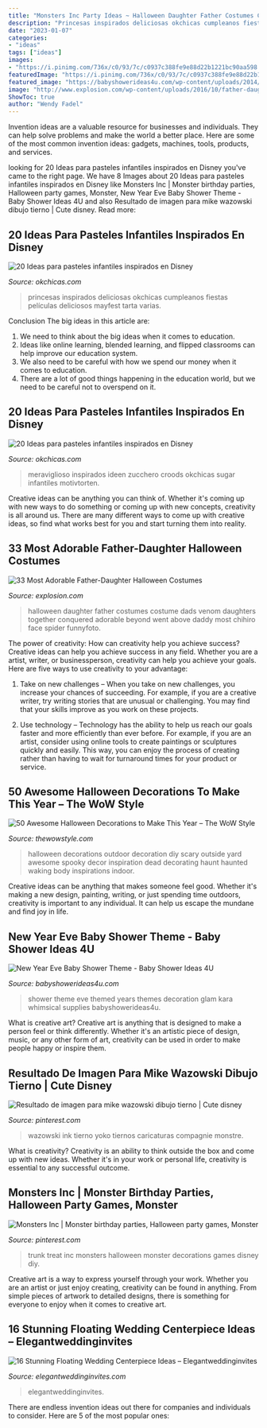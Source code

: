 ```yaml
---
title: "Monsters Inc Party Ideas ~ Halloween Daughter Father Costumes Costume Dads Venom Daughters Together Conquered Adorable Beyond Went Above Daddy Most Chihiro Face Spider Funnyfoto"
description: "Princesas inspirados deliciosas okchicas cumpleanos fiestas películas deliciosos mayfest tarta varias"
date: "2023-01-07"
categories:
- "ideas"
tags: ["ideas"]
images:
- "https://i.pinimg.com/736x/c0/93/7c/c0937c388fe9e88d22b1221bc90aa598.jpg"
featuredImage: "https://i.pinimg.com/736x/c0/93/7c/c0937c388fe9e88d22b1221bc90aa598.jpg"
featured_image: "https://babyshowerideas4u.com/wp-content/uploads/2014/02/049_600x450.jpg"
image: "http://www.explosion.com/wp-content/uploads/2016/10/father-daughter-halloween-costume-ideas-4-58060867128d4__605.jpg"
ShowToc: true
author: "Wendy Fadel"
---
```



Invention ideas are a valuable resource for businesses and individuals. They can help solve problems and make the world a better place. Here are some of the most common invention ideas: gadgets, machines, tools, products, and services.

	

		
looking for 20 Ideas para pasteles infantiles inspirados en Disney you've came to the right page. We have 8 Images about 20 Ideas para pasteles infantiles inspirados en Disney like Monsters Inc | Monster birthday parties, Halloween party games, Monster, New Year Eve Baby Shower Theme - Baby Shower Ideas 4U and also Resultado de imagen para mike wazowski dibujo tierno | Cute disney. Read more:
		
    
## 20 Ideas Para Pasteles Infantiles Inspirados En Disney

<img loading=lazy src="https://www.okchicas.com/wp-content/uploads/2015/12/20-deliciosas-ideas-de-pasteles-de-Disney-19-2-464x700.jpg" onerror="this.onerror=null;this.src='https://tse3.mm.bing.net/th?id=OIP.ApP10S1NhK24WkjSx5j_MwAAAA&amp;pid=15.1';" alt="20 Ideas para pasteles infantiles inspirados en Disney">

_Source: okchicas.com_

>princesas inspirados deliciosas okchicas cumpleanos fiestas películas deliciosos mayfest tarta varias. 

	

Conclusion
The big ideas in this article are:
1. We need to think about the big ideas when it comes to education.
2. Ideas like online learning, blended learning, and flipped classrooms can help improve our education system.
3. We also need to be careful with how we spend our money when it comes to education.
4. There are a lot of good things happening in the education world, but we need to be careful not to overspend on it.

    
## 20 Ideas Para Pasteles Infantiles Inspirados En Disney

<img loading=lazy src="http://www.okchicas.com/wp-content/uploads/2015/12/20-deliciosas-ideas-de-pasteles-de-Disney-7-2.jpg" onerror="this.onerror=null;this.src='https://tse2.mm.bing.net/th?id=OIP.wWod8-1a4S1jF64e3ZkUvQHaM0&amp;pid=15.1';" alt="20 Ideas para pasteles infantiles inspirados en Disney">

_Source: okchicas.com_

>meraviglioso inspirados ideen zucchero croods okchicas sugar infantiles motivtorten. 

	

Creative ideas can be anything you can think of. Whether it's coming up with new ways to do something or coming up with new concepts, creativity is all around us. There are many different ways to come up with creative ideas, so find what works best for you and start turning them into reality.

    
## 33 Most Adorable Father-Daughter Halloween Costumes

<img loading=lazy src="http://www.explosion.com/wp-content/uploads/2016/10/father-daughter-halloween-costume-ideas-4-58060867128d4__605.jpg" onerror="this.onerror=null;this.src='https://tse2.mm.bing.net/th?id=OIP.FM-LheICklHrZ9U6XXr8UAHaJ3&amp;pid=15.1';" alt="33 Most Adorable Father-Daughter Halloween Costumes">

_Source: explosion.com_

>halloween daughter father costumes costume dads venom daughters together conquered adorable beyond went above daddy most chihiro face spider funnyfoto. 

	

The power of creativity: How can creativity help you achieve success?
Creative ideas can help you achieve success in any field. Whether you are a artist, writer, or businessperson, creativity can help you achieve your goals. Here are five ways to use creativity to your advantage: 
1. Take on new challenges – When you take on new challenges, you increase your chances of succeeding. For example, if you are a creative writer, try writing stories that are unusual or challenging. You may find that your skills improve as you work on these projects. 

2. Use technology – Technology has the ability to help us reach our goals faster and more efficiently than ever before. For example, if you are an artist, consider using online tools to create paintings or sculptures quickly and easily. This way, you can enjoy the process of creating rather than having to wait for turnaround times for your product or service. 


    
## 50 Awesome Halloween Decorations To Make This Year – The WoW Style

<img loading=lazy src="http://thewowstyle.com/wp-content/uploads/2016/08/Halloween-Decoration-Inspiration.jpg" onerror="this.onerror=null;this.src='https://tse2.mm.bing.net/th?id=OIP.4QGdI9a08UcaJDmLshPxLQHaJ4&amp;pid=15.1';" alt="50 Awesome Halloween Decorations to Make This Year – The WoW Style">

_Source: thewowstyle.com_

>halloween decorations outdoor decoration diy scary outside yard awesome spooky decor inspiration dead decorating haunt haunted waking body inspirations indoor. 

	

Creative ideas can be anything that makes someone feel good. Whether it's making a new design, painting, writing, or just spending time outdoors, creativity is important to any individual. It can help us escape the mundane and find joy in life.

    
## New Year Eve Baby Shower Theme - Baby Shower Ideas 4U

<img loading=lazy src="https://babyshowerideas4u.com/wp-content/uploads/2014/02/049_600x450.jpg" onerror="this.onerror=null;this.src='https://tse3.mm.bing.net/th?id=OIP.8ryaufTx0PVUgYLl9g9BrQHaFj&amp;pid=15.1';" alt="New Year Eve Baby Shower Theme - Baby Shower Ideas 4U">

_Source: babyshowerideas4u.com_

>shower theme eve themed years themes decoration glam kara whimsical supplies babyshowerideas4u. 

	

What is creative art?
Creative art is anything that is designed to make a person feel or think differently. Whether it's an artistic piece of design, music, or any other form of art, creativity can be used in order to make people happy or inspire them.

    
## Resultado De Imagen Para Mike Wazowski Dibujo Tierno | Cute Disney

<img loading=lazy src="https://i.pinimg.com/736x/c0/93/7c/c0937c388fe9e88d22b1221bc90aa598.jpg" onerror="this.onerror=null;this.src='https://tse3.mm.bing.net/th?id=OIP.7vRGIsti2If_KxBOviQ0BwHaJ4&amp;pid=15.1';" alt="Resultado de imagen para mike wazowski dibujo tierno | Cute disney">

_Source: pinterest.com_

>wazowski ink tierno yoko tiernos caricaturas compagnie monstre. 

	

What is creativity?
Creativity is an ability to think outside the box and come up with new ideas. Whether it's in your work or personal life, creativity is essential to any successful outcome.

    
## Monsters Inc | Monster Birthday Parties, Halloween Party Games, Monster

<img loading=lazy src="https://i.pinimg.com/736x/fc/20/b3/fc20b3c2c54556fa1e5ce1c51dcf32ef--trunk-or-treat-monsters-inc.jpg" onerror="this.onerror=null;this.src='https://tse1.mm.bing.net/th?id=OIP.NVJbElL2NXWkI9hVYfghHAHaJ3&amp;pid=15.1';" alt="Monsters Inc | Monster birthday parties, Halloween party games, Monster">

_Source: pinterest.com_

>trunk treat inc monsters halloween monster decorations games disney diy. 

	

Creative art is a way to express yourself through your work. Whether you are an artist or just enjoy creating, creativity can be found in anything. From simple pieces of artwork to detailed designs, there is something for everyone to enjoy when it comes to creative art.

    
## 16 Stunning Floating Wedding Centerpiece Ideas – Elegantweddinginvites

<img loading=lazy src="https://www.elegantweddinginvites.com/wedding-blog/wp-content/uploads/2015/08/vintage-peacock-themed-floating-wedding-centerpieces.jpg" onerror="this.onerror=null;this.src='https://tse3.mm.bing.net/th?id=OIP.T8H4a4Fg40bLnLHM3u0QOAHaLH&amp;pid=15.1';" alt="16 Stunning Floating Wedding Centerpiece Ideas – Elegantweddinginvites">

_Source: elegantweddinginvites.com_

>elegantweddinginvites. 

	

There are endless invention ideas out there for companies and individuals to consider. Here are 5 of the most popular ones:

